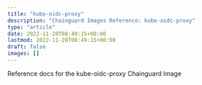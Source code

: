 ```yaml
---
title: "kube-oidc-proxy"
description: "Chainguard Images Reference: kube-oidc-proxy"
type: "article"
date: 2022-11-28T08:49:15+00:00
lastmod: 2022-11-28T08:49:15+00:00
draft: false
images: []
---
```


Reference docs for the kube-oidc-proxy Chainguard Image
